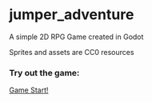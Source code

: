 # jumper_adventure

A simple 2D RPG Game created in Godot

Sprites and assets are CC0 resources

### Try out the game:

[Game Start!](https://june-han.github.io/jumper_adventure/)

